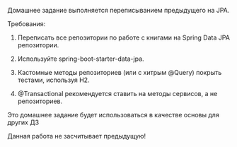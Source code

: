 Домашнее задание выполняется переписыванием предыдущего на JPA.

Требования:

1. Переписать все репозитории по работе с книгами на Spring Data JPA репозитории.

2. Используйте spring-boot-starter-data-jpa.

3. Кастомные методы репозиториев (или с хитрым @Query) покрыть тестами, используя H2.

4. @Transactional рекомендуется ставить на методы сервисов, а не репозиториев.

Это домашнее задание будет использоваться в качестве основы для других ДЗ

Данная работа не засчитывает предыдущую!